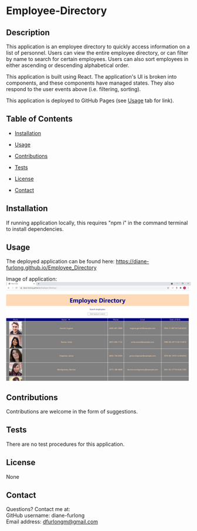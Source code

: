 # Employee-Directory
    
## Description
    
This application is an employee directory to quickly access information on a list of personnel. Users can view the entire employee directory, or can filter by name to search for certain employees. Users can also sort employees in either ascending or descending alphabetical order.

This application is built using React. The application's UI is broken into components, and these components have managed states. They also respond to the user events above (i.e. filtering, sorting).

This application is deployed to GitHub Pages (see [Usage](#usage) tab for link).
       

## Table of Contents
    
* [Installation](#installation)
    
* [Usage](#usage)
    
* [Contributions](#contributions)
    
* [Tests](#tests)
    
* [License](#license)
    
* [Contact](#contact)
    
    
## Installation
    
If running application locally, this requires "npm i" in the command terminal to install dependencies.
    
    
## Usage
    
The deployed application can be found here: https://diane-furlong.github.io/Employee_Directory

Image of application:
![screenshot](./public/assets/SS_employee_directory.jpg)

    
## Contributions
    
Contributions are welcome in the form of suggestions.
    
    
## Tests
    
There are no test procedures for this application.
    
    
## License
None
    
    
## Contact
Questions? Contact me at:
<br>
GitHub username: diane-furlong <br>
Email address: dfurlongm@gmail.com
